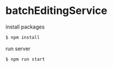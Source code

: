 # batchEditingService

install packages

```bash
$ npm install
```

run server

```bash
$ npm run start
